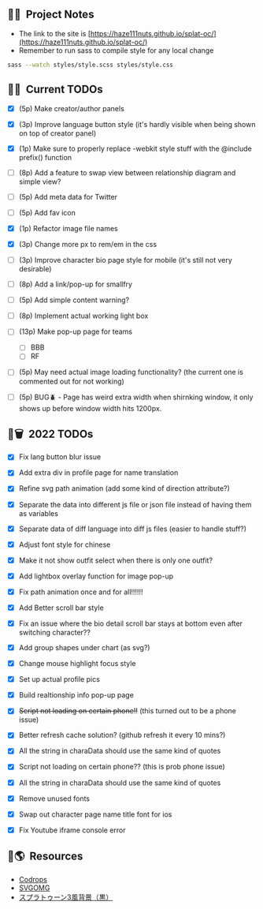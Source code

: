 
## 🦑📝&nbsp; Project Notes
- The link to the site is [https://haze111nuts.github.io/splat-oc/](https://haze111nuts.github.io/splat-oc/)
- Remember to run sass to compile style for any local change
```bash
sass --watch styles/style.scss styles/style.css
```
## 🦑📅&nbsp; Current TODOs

- [x] (5p) Make creator/author panels
- [x] (3p) Improve language button style (it's hardly visible when being shown on top of creator panel)
- [x] (1p) Make sure to properly replace -webkit style stuff with the @include prefix() function
- [ ] (8p) Add a feature to swap view between relationship diagram and simple view?
- [ ] (5p) Add meta data for Twitter 
- [ ] (5p) Add fav icon
- [x] (1p) Refactor image file names
- [x] (3p) Change more px to rem/em in the css
- [ ] (3p) Improve character bio page style for mobile (it's still not very desirable)
- [ ] (8p) Add a link/pop-up for smallfry
- [ ] (5p) Add simple content warning?
- [ ] (8p) Implement actual working light box
- [ ] (13p) Make pop-up page for teams
  - [ ] BBB
  - [ ] RF
- [ ] (5p) May need actual image loading functionality? (the current one is commented out for not working)
- [ ] (5p) BUG🪲 - Page has weird extra width when shirnking window, it only shows up before window width hits 1200px.


## 🦑🗑️&nbsp; 2022 TODOs

- [x] Fix lang button blur issue
- [x] Add extra div in profile page for name translation
- [x] Refine svg path animation (add some kind of direction attribute?)
- [x] Separate the data into different js file or json file instead of having them as variables
- [x] Separate data of diff language into diff js files (easier to handle stuff?)
- [x] Adjust font style for chinese
- [x] Make it not show outfit select when there is only one outfit?
- [x] Add lightbox overlay function for image pop-up
- [x] Fix path animation once and for all!!!!!!
- [x] Add Better scroll bar style
- [x] Fix an issue where the bio detail scroll bar stays at bottom even after switching character??
- [x] Add group shapes under chart (as svg?)
- [x] Change mouse highlight focus style
- [x] Set up actual profile pics
- [x] Build realtionship info pop-up page
- [x] ~~Script not loading on certain phone!!~~ (this turned out to be a phone issue)
- [x] Better refresh cache solution? (github refresh it every 10 mins?)
- [x] All the string in charaData should use the same kind of quotes
- [x] Script not loading on certain phone?? (this is prob phone issue)
- [x] All the string in charaData should use the same kind of quotes
- [x] Remove unused fonts
- [x] Swap out character page name title font for ios
- [x] Fix Youtube iframe console error


## 🦑🌎&nbsp; Resources
- [Codrops](https://tympanus.net/codrops/)
- [SVGOMG](https://jakearchibald.github.io/svgomg/)
- [スプラトゥーン3風背景（黒）](https://commons.nicovideo.jp/material/nc283273)
